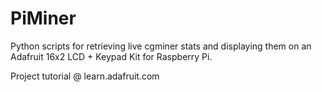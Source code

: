 PiMiner
=======

Python scripts for retrieving live cgminer stats and displaying them on an Adafruit 16x2 LCD + Keypad Kit for Raspberry Pi.

Project tutorial @ learn.adafruit.com
